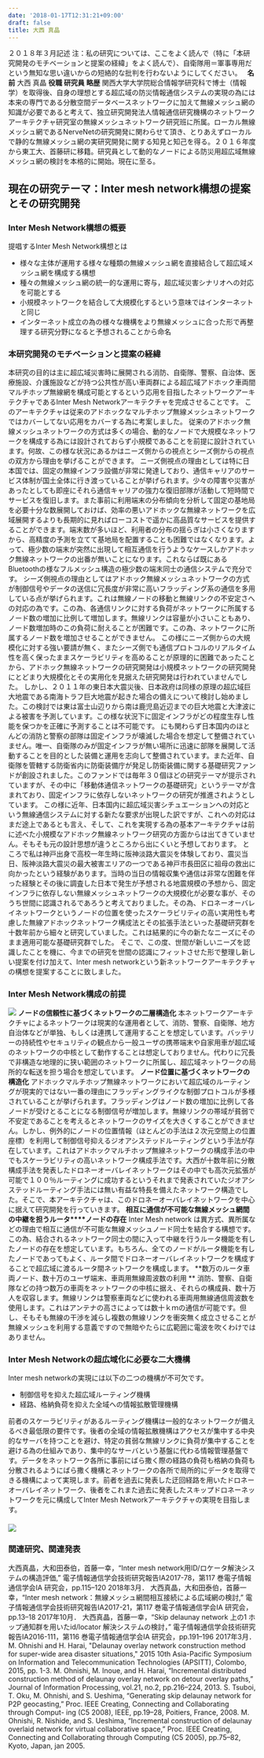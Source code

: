 ```yaml
---
date: '2018-01-17T12:31:21+09:00'
draft: false
title: 大西 真晶
---
```


２０１８年３月記述 注：私の研究については、ここをよく読んで（特に「本研究開発のモチベーションと提案の経緯」をよく読んで）、自衛隊用＝軍事専用だという無知な思い違いからの短絡的な批判を行わないようにしてください。   **名前** 大西 真晶 **役職 研究員** **略歴** 関西大学大学院総合情報学研究科で博士（情報学）を取得後、自身の理想とする超広域の防災情報通信システムの実現の為には本来の専門である分散空間データベースネットワークに加えて無線メッシュ網の知識が必要であると考えて、独立研究開発法人情報通信研究機構のネットワークアーキテクチャ研究室の無線メッシュネットワーク研究班に所属。ローカル無線メッシュ網であるNerveNetの研究開発に関わらせて頂き、とりあえずローカルで静的な無線メッシュ網の実研究開発に関する知見と知己を得る。２０１６年度から東工大、首藤研に移籍。研究員として動的なノードによる防災用超広域無線メッシュ網の検討を本格的に開始。現在に至る。  

現在の研究テーマ：Inter mesh network構想の提案とその研究開発
---------------------------------------

### Inter Mesh Network構想の概要

提唱するInter Mesh Network構想とは

*   様々な主体が運用する様々な種類の無線メッシュ網を直接結合して超広域メッシュ網を構成する構想
*   種々の無線メッシュ網の統一的な運用に寄与，超広域災害シナリオへの対応を可能とする
*   小規模ネットワークを結合して大規模化するという意味ではインターネットと同じ
*   インターネット成立の為の様々な機構をより無線メッシュに合った形で再整理する研究分野になると予想されることから命名

### 本研究開発のモチベーションと提案の経緯

本研究の目的は主に超広域災害時に展開される消防、自衛隊、警察、自治体、医療施設、介護施設などが持つ公共性が高い車両群による超広域アドホック車両間マルチホップ無線網を構成可能とするという応用を目指したネットワークアーキテクチャであるInter Mesh Networkアーキテクチャを完成させることです。 このアーキテクチャは従来のアドホックなマルチホップ無線メッシュネットワークではカバーしてない応用をカバーする為に考案しました。 従来のアドホック無線メッシュネットワークの方式は多くの場合、動的なノードで大規模なネットワークを構成する為には設計されておらず小規模であることを前提に設計されています。何故、この様な状況にあるかはニーズ側からの視点とシーズ側からの視点の双方から理由を挙げることができます。 ニーズ側視点の理由としては特に日本国では、固定の無線インフラ設備が非常に発達しており、通信キャリアのサービス体制が国土全体に行き渡っていることが挙げられます。少々の障害や災害があったとしても即座にそれら通信キャリアの強力な復旧部隊が活動して短時間でサービスを復旧します。また事前に利用端末の分布傾向を分析して固定の基地局を必要十分な数展開しておけば、効率の悪いアドホックな無線ネットワークを広域展開するよりも長期的に見ればローコストで遥かに高品質なサービスを提供することができます。端末数が多いほど、利用者の分布の揺らぎは小さくなりますから、高精度の予測を立てて基地局を配置することも困難ではなくなります。よって、極少数の端末が突然に出現して相互通信を行うようなケースしかアドホック無線ネットワークの出番が無いことになります。これならば既にあるBluetoothの様なフルメッシュ構造の極少数の端末同士の通信システムで充分です。 シーズ側視点の理由としてはアドホック無線メッシュネットワークの方式が制御信号やデータの送信に冗長度が非常に高いフラッディング系の通信を多用している点が挙げられます。これは無線ノードの移動と無線リンクの不安定さへの対応の為です。この為、各通信リンクに対する負荷がネットワークに所属するノード数の増加に比例して増加します。無線リンクは容量が小さいこともあり、ノード数増加時のこの負荷に耐えることが困難です。この為、ネットワークに所属するノード数を増加させることができません。 この様にニーズ側からの大規模化に対する強い要請が無く、またシーズ側でも通信プロトコルのリアルタイム性を高く保ったままスケーラビリティを高めることが原理的に困難であったことから、アドホック無線ネットワークの研究開発は小規模ネットワークの研究開発にとどまり大規模化とその実用化を見据えた研究開発は行われていませんでした。 しかし、２０１１年の東日本大震災後、日本政府は同様の原理の超広域巨大地震である南海トラフ巨大地震が起きた場合の備えについて検討し始めました。この検討では東は富士山辺りから南は鹿児島近辺までの巨大地震と大津波による被害を予測しています。この様な状況下に固定インフラがどの程度生存し性能を保つかを正確に予測することは不可能です。 にも関わらず日本国内のほとんどの消防と警察の部隊は固定インフラが壊滅した場合を想定して整備されていません。唯一、自衛隊のみが固定インフラが無い場所に迅速に部隊を展開して活動することを目的とした装備と運用を志向して整備されています。また近年、自衛隊を管轄する防衛省内に防衛装備庁が発足し防衛装備に関する基礎研究ファンドが創設されました。このファンドでは毎年３０個ほどの研究テーマが提示されていますが、その中に「移動体通信ネットワークの基礎研究」というテーマが含まれており、固定インフラに依存しないネットワークの研究が推進されようとしています。 この様に近年、日本国内に超広域災害シチュエーションへの対応という無線通信システムに対する新たな要求が出現した訳ですが、これへの対応はまだ途上であるとも言え、そして、これを実現する為の基本アーキテクチャは前に述べた小規模なアドホック無線ネットワーク研究の方面からは出てきていません。そもそも元の設計思想が違うところから出にくいと予想しております。 ところで私は神戸出身で高校一年生時に阪神淡路大震災を体験しており、震災当日、阪神淡路大震災の最大被害エリアの一つである神戸市長田区に祖母の救出に向かったという経験があります。当時の当日の情報収集や通信は非常な困難を伴った経験とその後に調査した日本で発生が予想される地震規模の予想から、固定インフラに依存しない無線メッシュネットワークの大規模化が必要な事が、そのうち世間に認識されるであろうと考えておりました。その為、ドロネーオーバレイネットワークというノードの位置を使ったスケーラビリティの高い実用性も考慮した無線アドホックネットワーク構成法とその拡張手法といった基礎研究群を十数年前から細々と研究していました。これは結果的に今の新たなニーズにそのまま適用可能な基礎研究群でした。 そこで、この度、世間が新しいニーズを認識したことを機に、今までの研究を世間の認識にフィットさせた形で整理し新しい提案を付け加えて、Inter mesh networkという新ネットワークアーキテクチャの構想を提案することに致しました。  

### Inter Mesh Network構成の前提

![](https://www.shudo-lab.org/wp-content/uploads/2018/01/hardwarepremise.png) **ノードの信頼性に基づくネットワークの二層構造化** 本ネットワークアーキテクチャによるネットワークは現実的な運用者として、消防、警察、自衛隊、地方自治体などが単独、もしくは連携して運用することを想定しています。バッテリーの持続性やセキュリティの観点から一般ユーザの携帯端末や自家用車が超広域のネットワークの中核として動作することは想定しておりません。代わりに冗長で非構造な地理的に狭い範囲のネットワークに所属し、超広域ネットワークの局所的な転送を担う場合を想定しています。 **ノード位置に基づくネットワークの構造化** アドホックマルチホップ無線ネットワークにおいて超広域のルーティングが現実的ではない一番の理由にフラッディングライクな制御プロトコルが多様されていることが挙げられます。フラッディングはノード数の増加に比例して各ノードが受けとることになる制御信号が増加します。無線リンクの帯域が貧弱で不安定であることを考えるとネットワークのサイズを大きくすることができません。しかし、例外的にノードの位置情報（ほとんどの手法は２次元空間上の位置座標）を利用して制御信号抑えるジオアシステッドルーティングという手法が存在しています。これはアドホックマルチホップ無線ネットワークの構成手法の中でもスケーラビリティの高いネットワーク構成手法です。大西が十数年前に分散構成手法を発表したドロネーオーバレイネットワークはその中でも高次元拡張が可能で１００％ルーティングに成功するというそれまで発表されていたジオアシステッドルーティング手法には無い有益な特長を備えたネットワーク構造でした。そこで、本アーキテクチャは、このドロネーオーバレイネットワークを中心に据えて研究開発を行っていきます。 **相互に通信が不可能な無線メッシュ網間の中継を担うルータ****ノードの存在** Inter Mesh network は異方式、異所属などの理由で相互に通信が不可能な無線メッシュノード同士を結合する構想です。この為、結合されるネットワーク同士の間に入って中継を行うルータ機能を有したノードの存在を想定しています。もちろん、全てのノードがルータ機能を有したノードであってもよく、ルータ間でドロネーオーバレイネットワークを構成することで超広域に渡るルータ間ネットワークを構成します。 **数万のルータ車両ノード、数十万のユーザ端末、車両用無線周波数の利用 ** 消防、警察、自衛隊などの持つ数万の車両をネットワークの中核に据え、それらの構成員、数十万人を収容します。無線リンクは警察車両などに使われる車両用無線通信周波数を使用します。これはアンテナの高さによっては数十ｋｍの通信が可能です。但し、そもそも無線の干渉を減らし複数の無線リンクを衝突無く成立させることが無線メッシュを利用する意義ですので無暗やたらに広範囲に電波を吹くわけではありません。

### Inter Mesh Networkの超広域化に必要な二大機構

Inter mesh networkの実現には以下の二つの機構が不可欠です。

*   制御信号を抑えた超広域ルーティング機構
*   経路、格納負荷を抑えた全域への情報拡散管理機構

前者のスケーラビリティがあるルーティング機構は一般的なネットワークが備えるべき最低限の要件です。後者の全域の情報拡散機構はアクセスが集中する中央的なサーバを持つことを避け、特定の貧弱な無線リンクに負荷が集中することを避ける為の仕組みであり、集中的なサーバという基盤に代わる情報管理基盤です。データをネットワーク各所に事前にばら撒く際の経路の負荷も格納の負荷も分散されるようにばら撒く機構とネットワークの各所で局所的にデータを取得できる機構によって実現します。前者を過去に発表した迂回経路を用いたドロネーオーバレイネットワーク、後者をこれまた過去に発表したスキップドロネーネットワークを元に構成してInter Mesh Networkアーキテクチャの実現を目指します。

#### ![](https://www.shudo-lab.org/wp-content/uploads/2018/01/a9rMhOm.png)

### 関連研究、関連発表

大西真晶，大和田泰伯，首藤一幸，“Inter mesh network用ID/ロケータ解決システムの構造評価,” 電子情報通信学会技術研究報告IA2017-78，第117 巻電子情報通信学会IA 研究会，pp.115–120 2018年3月． 大西真晶，大和田泰伯，首藤一幸，“Inter mesh network：無線メッシュ網間相互接続による広域網の検討,” 電子情報通信学会技術研究報告IA2017-21，第117 巻電子情報通信学会IA 研究会，pp.13–18 2017年10月． 大西真晶，首藤一幸，“Skip delaunay network 上の1 ホップ通知群を用いたid/locator 解決システムの検討，” 電子情報通信学会技術研究報告IA2016-111，第116 巻電子情報通信学会IA 研究会，pp.191–196 2017年3月． M. Ohnishi and H. Harai, "Delaunay overlay network construction method for super-wide area disaster situations," 2015 10th Asia-Pacific Symposium on Information and Telecommunication Technologies (APSITT), Colombo, 2015, pp. 1-3. M. Ohnishi, M. Inoue, and H. Harai, “Incremental distributed construction method of delaunay overlay network on detour overlay paths,” Journal of Information Processing, vol.21, no.2, pp.216–224, 2013. S. Tsuboi, T. Oku, M. Ohnishi, and S. Ueshima, “Generating skip delaunay network for P2P geocasting,” Proc. IEEE Creating, Connecting and Collaborating through Comput- ing (C5 2008), IEEE, pp.19–28, Poitiers, France, 2008. M. Ohnishi, R. Nishide, and S. Ueshima, “Incremental construction of delaunay overlaid network for virtual collaborative space,” Proc. IEEE Creating, Connecting and Collaborating through Computing (C5 2005), pp.75–82, Kyoto, Japan, jan 2005.